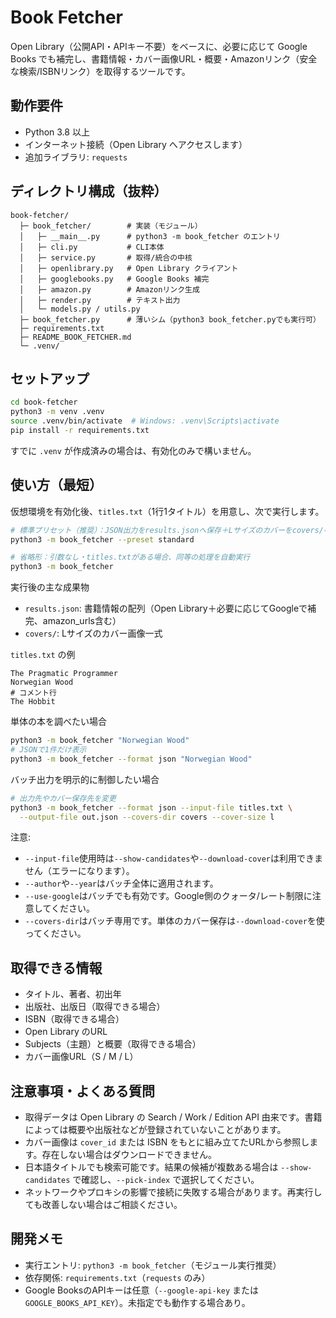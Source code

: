 # Book Fetcher

Open Library（公開API・APIキー不要）をベースに、必要に応じて Google Books でも補完し、書籍情報・カバー画像URL・概要・Amazonリンク（安全な検索/ISBNリンク）を取得するツールです。

## 動作要件

- Python 3.8 以上
- インターネット接続（Open Library へアクセスします）
- 追加ライブラリ: `requests`

## ディレクトリ構成（抜粋）

```
book-fetcher/
  ├─ book_fetcher/        # 実装（モジュール）
  │   ├─ __main__.py      # python3 -m book_fetcher のエントリ
  │   ├─ cli.py           # CLI本体
  │   ├─ service.py       # 取得/統合の中核
  │   ├─ openlibrary.py   # Open Library クライアント
  │   ├─ googlebooks.py   # Google Books 補完
  │   ├─ amazon.py        # Amazonリンク生成
  │   ├─ render.py        # テキスト出力
  │   └─ models.py / utils.py
  ├─ book_fetcher.py      # 薄いシム（python3 book_fetcher.pyでも実行可）
  ├─ requirements.txt
  ├─ README_BOOK_FETCHER.md
  └─ .venv/
```

## セットアップ

```bash
cd book-fetcher
python3 -m venv .venv
source .venv/bin/activate  # Windows: .venv\Scripts\activate
pip install -r requirements.txt
```

すでに `.venv` が作成済みの場合は、有効化のみで構いません。

## 使い方（最短）

仮想環境を有効化後、`titles.txt`（1行1タイトル）を用意し、次で実行します。

```bash
# 標準プリセット（推奨）：JSON出力をresults.jsonへ保存＋Lサイズのカバーをcovers/へ保存
python3 -m book_fetcher --preset standard

# 省略形：引数なし・titles.txtがある場合、同等の処理を自動実行
python3 -m book_fetcher
```

実行後の主な成果物
- `results.json`: 書籍情報の配列（Open Library＋必要に応じてGoogleで補完、amazon_urls含む）
- `covers/`: Lサイズのカバー画像一式

`titles.txt` の例
```
The Pragmatic Programmer
Norwegian Wood
# コメント行
The Hobbit
```

単体の本を調べたい場合
```bash
python3 -m book_fetcher "Norwegian Wood"
# JSONで1件だけ表示
python3 -m book_fetcher --format json "Norwegian Wood"
```

バッチ出力を明示的に制御したい場合
```bash
# 出力先やカバー保存先を変更
python3 -m book_fetcher --format json --input-file titles.txt \
  --output-file out.json --covers-dir covers --cover-size l
```

注意:
- `--input-file`使用時は`--show-candidates`や`--download-cover`は利用できません（エラーになります）。
- `--author`や`--year`はバッチ全体に適用されます。
- `--use-google`はバッチでも有効です。Google側のクォータ/レート制限に注意してください。
- `--covers-dir`はバッチ専用です。単体のカバー保存は`--download-cover`を使ってください。

## 取得できる情報

- タイトル、著者、初出年
- 出版社、出版日（取得できる場合）
- ISBN（取得できる場合）
- Open Library のURL
- Subjects（主題）と概要（取得できる場合）
- カバー画像URL（S / M / L）

## 注意事項・よくある質問

- 取得データは Open Library の Search / Work / Edition API 由来です。書籍によっては概要や出版社などが登録されていないことがあります。
- カバー画像は `cover_id` または ISBN をもとに組み立てたURLから参照します。存在しない場合はダウンロードできません。
- 日本語タイトルでも検索可能です。結果の候補が複数ある場合は `--show-candidates` で確認し、`--pick-index` で選択してください。
- ネットワークやプロキシの影響で接続に失敗する場合があります。再実行しても改善しない場合はご相談ください。

## 開発メモ

- 実行エントリ: `python3 -m book_fetcher`（モジュール実行推奨）
- 依存関係: `requirements.txt`（`requests` のみ）
- Google BooksのAPIキーは任意（`--google-api-key` または `GOOGLE_BOOKS_API_KEY`）。未指定でも動作する場合あり。
